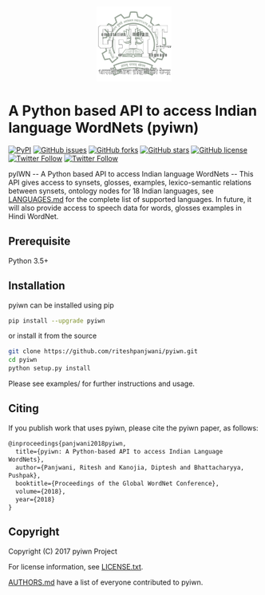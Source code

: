 <p align="center"><img src="cfilt-dark-vec.png" alt="logo" width="150" height="150"/></p>

# A Python based API to access Indian language WordNets (pyiwn)
[![PyPI](https://img.shields.io/pypi/v/pyiwn.svg)](https://pypi.python.org/pypi/pyiwn)
[![GitHub issues](https://img.shields.io/github/issues/cfiltnlp/pyiwn?style=flat-square)](https://github.com/cfiltnlp/pyiwn/issues)
[![GitHub forks](https://img.shields.io/github/forks/cfiltnlp/pyiwn?style=flat-square)](https://github.com/cfiltnlp/pyiwn/network)
[![GitHub stars](https://img.shields.io/github/stars/cfiltnlp/pyiwn?style=flat-square)](https://github.com/cfiltnlp/pyiwn/stargazers)
[![GitHub license](https://img.shields.io/github/license/cfiltnlp/pyiwn?style=flat-square)](https://github.com/cfiltnlp/pyiwn/blob/master/LICENSE.txt)
[![Twitter Follow](https://img.shields.io/twitter/follow/cfiltnlp?color=1DA1F2&logo=twitter&style=flat-square)](https://twitter.com/cfiltnlp)
[![Twitter Follow](https://img.shields.io/twitter/follow/PeopleCentredAI?color=1DA1F2&logo=twitter&style=flat-square)](https://twitter.com/PeopleCentredAI)

pyIWN -- A Python based API to access Indian language WordNets -- This API gives access to synsets, glosses, examples, lexico-semantic relations between synsets, ontology nodes for 18 Indian languages, see [LANGUAGES.md](LANGUAGES.md) for the complete list of supported languages. In future, it will also provide access to speech data for words, glosses examples in Hindi WordNet.

## Prerequisite
Python 3.5+

## Installation

pyiwn can be installed using pip

```bash
pip install --upgrade pyiwn
```

or install it from the source

```bash
git clone https://github.com/riteshpanjwani/pyiwn.git
cd pyiwn
python setup.py install
```

Please see examples/ for further instructions and usage.

## Citing

If you publish work that uses pyiwn, please cite the pyiwn paper, as follows:

```
@inproceedings{panjwani2018pyiwn,
  title={pyiwn: A Python-based API to access Indian Language WordNets},
  author={Panjwani, Ritesh and Kanojia, Diptesh and Bhattacharyya, Pushpak},
  booktitle={Proceedings of the Global WordNet Conference},
  volume={2018},
  year={2018}
}
```


## Copyright

Copyright (C) 2017 pyiwn Project

For license information, see [LICENSE.txt](LICENSE.txt).

[AUTHORS.md](AUTHORS.md) have a list of everyone contributed to pyiwn.
